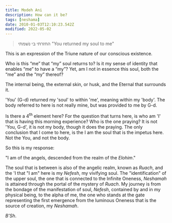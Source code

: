 ```yaml
---
title: Modeh Ani
description: How can it be?
tags: [neshama]
date: 2010-01-03T12:10:23.542Z
modified: 2022-05-02
---
```


> החזרתי בי נשׁמתי
> "You returned my soul to me"

This is an expression of the Triune nature of our conscious existence.

Who is this “me” that “my” soul returns to? Is it my sense of identity that enables “me” to have a “my”? Yet, am I not in essence this soul, both the “me” and the “my” thereof?

The internal being, the external skin, or husk, and the Eternal that surrounds it.

'You' (G-d) returned my 'soul' to within 'me', meaning within my 'body'. The body referred to here is not really mine, but was provided to me by G-d.

Is there a 4<sup>th</sup> element here? For the question that turns here, is who am 'I' that is having this morning experience? Who is the one praying? It is not 'You, G-d', it is not my body, though it does the praying. The only conclusion that I come to here, is the I am the soul that is the impetus here. Not the You, and not the body.

So this is my response:

"I am of the angels, descended from the realm of the _Elohim_."

The soul that is between is also of the angelic realm, known as _Ruach_, and the 'I that "I am" here is my _Nefesh_, my vivifying soul. The "identification" of the upper soul, the one that is connected to the Infinite Oneness, _Neshamah_ is attained through the portal of the mystery of _Ruach_. My journey is from the bondage of the manifestation of soul, _Nefesh_, contained by and in my physical being, to the alpha of me, the one who stands at the gate representing the first emergence from the luminous Oneness that is the source of creation, my _Neshamah_.

_B'Sh_.
